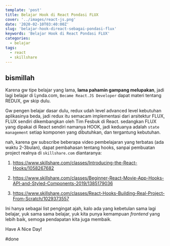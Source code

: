 ```yaml
---
template: 'post'
title: Belajar Hook di React Pondasi FLUX
cover: '../images/react-js.png'
date: '2020-02-10T03:40:00Z'
slug: 'belajar-hook-direact-sebagai-pondasi-flux'
keywords: 'Belajar Hook di React Pondasi FLUX'
categories:
  - belajar
tags:
  - react
  - skillshare
---
```


## bismillah

Karena gw tipe belajar yang lama, **lama pahamin gampang melupakan**, jadi lagi belajar di Lynda.com, `Became React.JS Developer` dapat materi tentang REDUX, gw skip dulu.

Gw pengen belajar dasar dulu, redux udah level advanced level kebutuhan aplikasinya beda, jadi redux itu semacam implementasi dari arsitektur FLUX, FLUX sendiri dikembangkan oleh Tim Fesbuk di React. sedangkan FLUX yang dipakai di React sendiri namanya HOOK, jadi keduanya adalah `state management` setiap komponen yang dibutuhkan, dan tergantung kebutuhan.

nah, karena gw subscribe beberapa video pembelajaran yang terbatas (ada waktu 2-3bulan), dapat pembahasan tentang hooks, sanpai pembuatan project realnya di `skillshare.com` diantaranya:

1. https://www.skillshare.com/classes/Introducing-the-React-Hooks/1058267682

2. https://www.skillshare.com/classes/Beginner-React-Movie-App-Hooks-API-and-Styled-Components-2019/1385179036

3. https://www.skillshare.com/classes/React-Hooks-Building-Real-Project-From-Scratch/1029373557

Ini hanya sebagai list pengingat ajah, kalo ada yang kebetulan sama lagi belajar, yuk sama sama belajar, yuk kita punya kemampuan _frontend_ yang lebih baik, semoga pendapatan kita juga membaik.

Have A Nice Day!

#done

